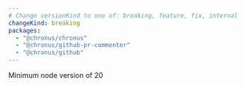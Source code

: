```yaml
---
# Change versionKind to one of: breaking, feature, fix, internal
changeKind: breaking
packages:
  - "@chronus/chronus"
  - "@chronus/github-pr-commenter"
  - "@chronus/github"
---
```


Minimum node version of 20

